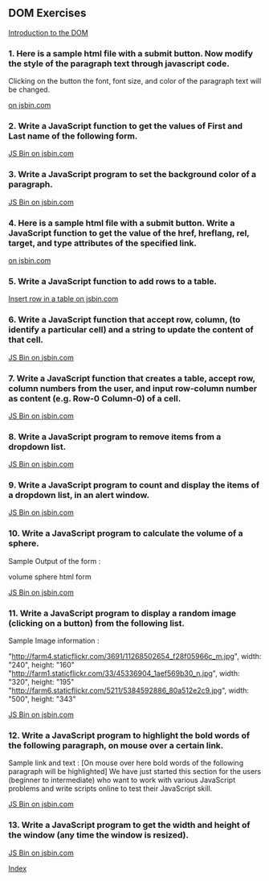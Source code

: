 ## DOM Exercises

<a href="https://developer.mozilla.org/en-US/docs/Web/API/Document_Object_Model/Introduction" target="_blank">
Introduction to the DOM
</a>

### 1. Here is a sample html file with a submit button. Now modify the style of the paragraph text through javascript code.

Clicking on the button the font, font size, and color of the paragraph text will be changed.

<a class="jsbin-embed" href="https://jsbin.com/motepaf/1/embed?html,js,output"> on jsbin.com</a>


### 2. Write a JavaScript function to get the values of First and Last name of the following form.

<a class="jsbin-embed" href="https://jsbin.com/cakata/1/embed?html,js,output">JS Bin on jsbin.com</a>

### 3. Write a JavaScript program to set the background color of a paragraph.

<a class="jsbin-embed" href="https://jsbin.com/zucede/1/embed?html,js,output">JS Bin on jsbin.com</a>

### 4. Here is a sample html file with a submit button. Write a JavaScript function to get the value of the href, hreflang, rel, target, and type attributes of the specified link.

<a class="jsbin-embed" href="https://jsbin.com/zucede/3/embed?html,js,output"> on jsbin.com</a>

### 5. Write a JavaScript function to add rows to a table.

<a class="jsbin-embed" href="https://jsbin.com/nosapa/1/embed?html,js,output">Insert row in a table on jsbin.com</a>


### 6. Write a JavaScript function that accept row, column, (to identify a particular cell) and a string to update the content of that cell.


<a class="jsbin-embed" href="https://jsbin.com/najepa/1/embed?html,js,output">JS Bin on jsbin.com</a>

### 7. Write a JavaScript function that creates a table, accept row, column numbers from the user, and input row-column number as content (e.g. Row-0 Column-0) of a cell.

<a class="jsbin-embed" href="https://jsbin.com/vosuyi/1/embed?html,js,output">JS Bin on jsbin.com</a>

### 8. Write a JavaScript program to remove items from a dropdown list.

<a class="jsbin-embed" href="https://jsbin.com/migivu/1/embed?html,js,output">JS Bin on jsbin.com</a>

### 9. Write a JavaScript program to count and display the items of a dropdown list, in an alert window.

<a class="jsbin-embed" href="https://jsbin.com/silicir/1/embed?html,js,output">JS Bin on jsbin.com</a>

### 10. Write a JavaScript program to calculate the volume of a sphere.

Sample Output of the form :

volume sphere html form

<a class="jsbin-embed" href="https://jsbin.com/zuxuyay/1/embed?html,js,output">JS Bin on jsbin.com</a>

### 11. Write a JavaScript program to display a random image (clicking on a button) from the following list.

Sample Image information :

"http://farm4.staticflickr.com/3691/11268502654_f28f05966c_m.jpg", width: "240", height: "160"
"http://farm1.staticflickr.com/33/45336904_1aef569b30_n.jpg", width: "320", height: "195"
"http://farm6.staticflickr.com/5211/5384592886_80a512e2c9.jpg", width: "500", height: "343"

<a class="jsbin-embed" href="https://jsbin.com/tifedet/1/embed?html,js,output">JS Bin on jsbin.com</a>

### 12. Write a JavaScript program to highlight the bold words of the following paragraph, on mouse over a certain link.

Sample link and text :
[On mouse over here bold words of the following paragraph will be highlighted]
We have just started this section for the users (beginner to intermediate) who want to work with various JavaScript problems and write scripts online to test their JavaScript skill.

<a class="jsbin-embed" href="https://jsbin.com/majefu/1/embed?html,js,output">JS Bin on jsbin.com</a>

### 13. Write a JavaScript program to get the width and height of the window (any time the window is resized).

<a class="jsbin-embed" href="https://jsbin.com/majefu/1/embed?html,js,output">JS Bin on jsbin.com</a>

[Index](/)
